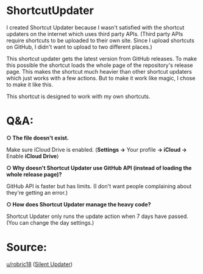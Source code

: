 # ShortcutUpdater

I created Shortcut Updater because I wasn't satisfied with the shortcut updaters on the internet which uses third party APIs. (Third party APIs require shortcuts to be uploaded to their own site. Since I upload shortcuts on GitHub, I didn't want to upload to two different places.)

This shortcut updater gets the latest version from GitHub releases. To make this possible the shortcut loads the whole page of the repository's release page. This makes the shortcut much heavier than other shortcut updaters which just works with a few actions. But to make it work like magic, I chose to make it like this.

This shortcut is designed to work with my own shortcuts.

# Q&A:

**○ The file doesn't exist.**

Make sure iCloud Drive is enabled. (**Settings →** Your profile **→ iCloud →** Enable **iCloud Drive**)

**○ Why doesn't Shortcut Updater use GitHub API (instead of loading the whole release page)?**

GitHub API is faster but has limits. (I don't want people complaining about they're getting an error.)

**○ How does Shortcut Updater manage the heavy code?**

Shortcut Updater only runs the update action when 7 days have passed. (You can change the day settings.)

# Source:
[u/robric18](https://www.reddit.com/user/robric18) ([Silent Updater](https://www.reddit.com/r/shortcuts/comments/k094tf/shortcut_updater_tutorial/))
